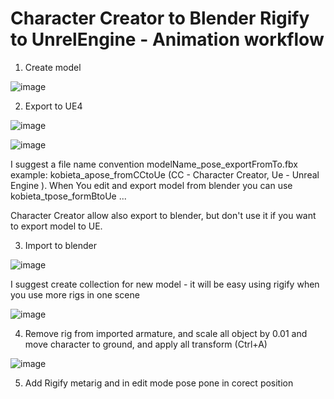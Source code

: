 # Character Creator to Blender Rigify to UnrelEngine - Animation workflow

1. Create model

![image](https://user-images.githubusercontent.com/54003204/139698775-8f002c91-e739-4b9e-b197-b56c2282ef72.png)

2. Export to UE4

![image](https://user-images.githubusercontent.com/54003204/139698987-2844f98e-c498-45b4-8c9a-7394ffc8ce1e.png)

![image](https://user-images.githubusercontent.com/54003204/139701198-22320c62-4dbd-4178-ba8b-d51e7d122f09.png)


I suggest a file name convention modelName_pose_exportFromTo.fbx
example:
kobieta_apose_fromCCtoUe (CC - Character Creator, Ue - Unreal Engine ). When You edit and export model from blender you can use kobieta_tpose_formBtoUe ...

Character Creator allow also export to blender, but don't use it if you want to export model to UE.

3. Import to blender

![image](https://user-images.githubusercontent.com/54003204/139701780-795709bc-7d51-4863-8887-c03b631a581c.png)

I suggest create collection for new model - it will be easy using rigify when you use more rigs in one scene

![image](https://user-images.githubusercontent.com/54003204/139702130-16499254-1da9-46c6-b860-e2c6da7e7412.png)

4. Remove rig  from imported armature, and scale all object by 0.01 and move character to ground, and apply all transform (Ctrl+A)

![image](https://user-images.githubusercontent.com/54003204/139702795-90cd37bb-35fc-4fe3-a5de-0568cfe61c28.png)

5. Add Rigify metarig and in edit mode pose pone in corect position


